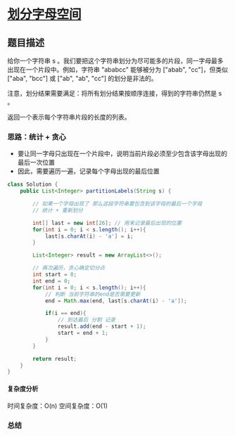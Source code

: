 # [划分字母空间](划分字母空间"[题目地址](https://leetcode.cn/problems/partition-labels/description/)")

## 题目描述
给你一个字符串 s 。我们要把这个字符串划分为尽可能多的片段，同一字母最多出现在一个片段中。例如，字符串 "ababcc" 能够被分为 ["abab", "cc"]，但类似 ["aba", "bcc"] 或 ["ab", "ab", "cc"] 的划分是非法的。

注意，划分结果需要满足：将所有划分结果按顺序连接，得到的字符串仍然是 s 。

返回一个表示每个字符串片段的长度的列表。


### 思路：统计 + 贪心
- 要让同一字母只出现在一个片段中，说明当前片段必须至少包含该字母出现的最后一次位置
- 因此，需要遍历一遍，记录每个字母出现的最后位置

```java
class Solution {
    public List<Integer> partitionLabels(String s) {

        // 如果一个字母出现了 那么这段字符串要包含到该字母的最后一个字母
        // 统计 + 重新划分

        int[] last = new int[26]; // 用来记录最后出现的位置
        for(int i = 0; i < s.length(); i++){
            last[s.charAt(i) - 'a'] = i;
        }

        List<Integer> result = new ArrayList<>();

        // 再次遍历，贪心确定切分点
        int start = 0;
        int end = 0;
        for(int i = 0; i < s.length(); i++){
            // 判断 当前字符串的end是否需要更新
            end = Math.max(end, last[s.charAt(i) - 'a']); 

            if(i == end){
                // 到达最后 分割 记录
                result.add(end - start + 1);
                start = end + 1;
            }
        }

        return result;
    }
}
```

#### 复杂度分析
时间复杂度：O(n)
空间复杂度：O(1)

### 总结
